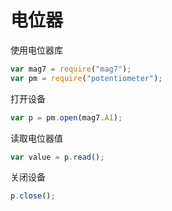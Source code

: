 # 电位器

使用电位器库

```js
var mag7 = require("mag7");
var pm = require("potentiometer");
```

打开设备

```js
var p = pm.open(mag7.A1);
```

读取电位器值

```js
var value = p.read();
```

关闭设备

```js
p.close();
```



